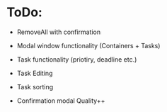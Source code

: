 # ToDo:

- RemoveAll with confirmation
- Modal window functionality (Containers + Tasks)
- Task functionality (priotiry, deadline etc.)
- Task Editing
- Task sorting

- Confirmation modal Quality++